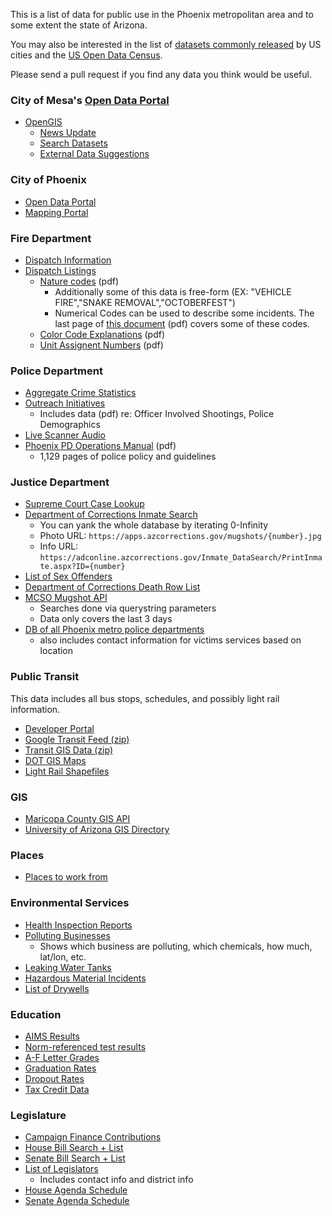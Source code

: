 This is a list of data for public use in the Phoenix metropolitan area and to some extent the state of Arizona. 

You may also be interested in the list of [datasets commonly released](http://us-city.census.okfn.org/about/) by US cities and the [US Open Data Census](http://us-city.census.okfn.org). 

Please send a pull request if you find any data you think would be useful.

### City of Mesa's [Open Data Portal](http://open.mesaaz.gov/home)
- [OpenGIS](http://opengis.mesaaz.gov/)
	- [News Update](http://www.mesaaz.gov/city-hall/open-data/open-data-portal-welcome)
	- [Search Datasets](http://open.mesaaz.gov/search/)
	- [External Data Suggestions](http://www.mesaaz.gov/city-hall/open-data/suggest-dataset)

### City of Phoenix 
- [Open Data Portal](https://www.phoenix.gov/opendata)
- [Mapping Portal](http://maps.phoenix.opendata.arcgis.com/)

### Fire Department
- [Dispatch Information](https://www.phoenix.gov/fire/directory/regional-9-1-1/regional-dispatch-center)
- [Dispatch Listings](https://htms.phoenix.gov/publicweb/Default.aspx) 
  - [Nature codes](https://www.phoenix.gov/firesite/Documents/051051.pdf) (pdf) 
    - Additionally some of this data is free-form (EX: "VEHICLE FIRE","SNAKE REMOVAL","OCTOBERFEST")
    - Numerical Codes can be used to describe some incidents. The last page of [this document](https://www.phoenix.gov/firesite/Documents/074775.pdf) (pdf) covers some of these codes.
  - [Color Code Explanations](https://www.phoenix.gov/firesite/Documents/051002.pdf) (pdf)
  - [Unit Assignent Numbers](https://www.phoenix.gov/firesite/Documents/094635.pdf) (pdf)

### Police Department
- [Aggregate Crime Statistics](https://www.phoenix.gov/police/neighborhood-resources/crime-stats-maps)
- [Outreach Initiatives](https://www.phoenix.gov/police/outreach-initiatives) 
  - Includes data (pdf) re: Officer Involved Shootings, Police Demographics
- [Live Scanner Audio](http://www.broadcastify.com/listen/feed/12145)
- [Phoenix PD Operations Manual](https://www.phoenix.gov/policesite/Documents/operations_orders.pdf) (pdf) 
  - 1,129 pages of police policy and guidelines

### Justice Department

- [Supreme Court Case Lookup](http://apps.supremecourt.az.gov/publicaccess/caselookup.aspx)
- [Department of Corrections Inmate Search](https://corrections.az.gov/public-resources/inmate-datasearch)
  - You can yank the whole database by iterating 0-Infinity
  - Photo URL: `https://apps.azcorrections.gov/mugshots/{number}.jpg`
  - Info URL: `https://adconline.azcorrections.gov/Inmate_DataSearch/PrintInmate.aspx?ID={number}`
- [List of Sex Offenders](https://az.gov/app/sows/AbsconderList.xhtml)
- [Department of Corrections Death Row List](https://corrections.az.gov/node/431)
- [MCSO Mugshot API](http://www.mcso.org/)
  - Searches done via querystring parameters
  - Data only covers the last 3 days
- [DB of all Phoenix metro police departments](https://github.com/meetvasu15/freescale_backup/blob/c8bc37036f1f62ba3d86cbeda45f0679236e527e/Mag/sql/mag.sql)
  - also includes contact information for victims services based on location

### Public Transit

This data includes all bus stops, schedules, and possibly light rail information.

- [Developer Portal](http://phoenix.gov/publictransit/developers/index.html)
- [Google Transit Feed (zip)](http://phoenix.gov/webcms/groups/internet/@inter/@dept/@pubtrans/documents/web_content/google_transit.zip)
- [Transit GIS Data (zip)](http://phoenix.gov/webcms/groups/internet/@inter/@dept/@pubtrans/documents/web_content/phx_transit_gis.zip)
- [DOT GIS Maps](http://www.azdot.gov/maps)
- [Light Rail Shapefiles](https://github.com/adamklawonn/CityCircles/tree/master/citycircles_iphone/citycircles_server/Light_Rail)

### GIS

- [Maricopa County GIS API](http://gis.rdsa.maricopa.gov/rest/services/PlanNet/MapServer)
- [University of Arizona GIS Directory](http://www.library.arizona.edu/help/how/find/maps/gis/maps.html#arizona)

### Places

- [Places to work from](http://jlord.github.io/hack-spots/)

### Environmental Services

- [Health Inspection Reports](http://www.maricopa.gov/envsvc/envwebapp/business_search.aspx?as_type=Food&as_mobile=True)
- [Polluting Businesses](http://www.azdeq.gov/databases/banksearch.html)
  - Shows which business are polluting, which chemicals, how much, lat/lon, etc.
- [Leaking Water Tanks](http://www.azdeq.gov/databases/lustsearch.html)
- [Hazardous Material Incidents](http://www.azdeq.gov/databases/hwssearch.html)
- [List of Drywells](http://www.azdeq.gov/databases/drywellsearch.html)

### Education

- [AIMS Results](http://www.azed.gov/research-evaluation/aims-assessment-results/)
- [Norm-referenced test results](http://www.azed.gov/research-evaluation/norm-referenced-assessment-results/)
- [A-F Letter Grades](http://www.azed.gov/research-evaluation/a-f-accountability/)
- [Graduation Rates](http://www.azed.gov/research-evaluation/graduation-rates/)
- [Dropout Rates](http://www.azed.gov/research-evaluation/dropout-rate-study-report/)
- [Tax Credit Data](http://www.azdor.gov/ReportsResearch/SchoolTaxCredit.aspx)

### Legislature

- [Campaign Finance Contributions](http://www.azsos.gov/cfs/CandidateSummarySearch.aspx)
- [House Bill Search + List](http://www.azleg.gov/Bills.asp?view=allhouse)
- [Senate Bill Search + List](http://www.azleg.gov/Bills.asp?view=allsenate)
- [List of Legislators](http://www.azleg.gov/MemberRoster.asp)
  - Includes contact info and district info
- [House Agenda Schedule](http://www.azleg.gov/CommitteeAgendas.asp?Body=H)
- [Senate Agenda Schedule](http://www.azleg.gov/CommitteeAgendas.asp?Body=S)
